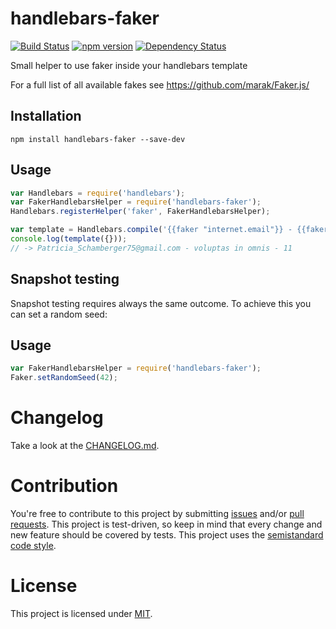 # handlebars-faker
[![Build Status](https://travis-ci.org/jantimon/handlebars-faker.svg?branch=master)](https://travis-ci.org/jantimon/handlebars-faker) [![npm version](https://badge.fury.io/js/handlebars-faker.svg)](https://badge.fury.io/js/handlebars-faker) [![Dependency Status](https://david-dm.org/jantimon/handlebars-faker.svg)](https://david-dm.org/jantimon/handlebars-faker)

Small helper to use faker inside your handlebars template

For a full list of all available fakes see https://github.com/marak/Faker.js/

## Installation

```
npm install handlebars-faker --save-dev
```

## Usage

```js
var Handlebars = require('handlebars');
var FakerHandlebarsHelper = require('handlebars-faker');
Handlebars.registerHelper('faker', FakerHandlebarsHelper);

var template = Handlebars.compile('{{faker "internet.email"}} - {{faker "lorem.words" 3}} - {{faker "random.number" min=4 max=15}}');
console.log(template({}));
// -> Patricia_Schamberger75@gmail.com - voluptas in omnis - 11
```

## Snapshot testing

Snapshot testing requires always the same outcome.
To achieve this you can set a random seed:

## Usage

```js
var FakerHandlebarsHelper = require('handlebars-faker');
Faker.setRandomSeed(42);
```

# Changelog

Take a look at the  [CHANGELOG.md](https://github.com/jantimon/handlebars-faker/tree/master/CHANGELOG.md).


# Contribution

You're free to contribute to this project by submitting [issues](https://github.com/jantimon/handlebars-faker/issues) and/or [pull requests](https://github.com/jantimon/handlebars-faker/pulls). This project is test-driven, so keep in mind that every change and new feature should be covered by tests.
This project uses the [semistandard code style](https://github.com/Flet/semistandard).

# License

This project is licensed under [MIT](https://github.com/jantimon/handlebars-faker/blob/master/LICENSE).
